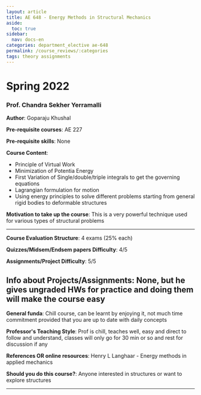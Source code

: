 ```yaml
---
layout: article
title: AE 648 - Energy Methods in Structural Mechanics
aside:
  toc: true
sidebar:
  nav: docs-en
categories: department_elective ae-648
permalink: /course_reviews/:categories
tags: theory assignments
---
```


# Spring 2022
### Prof. Chandra Sekher Yerramalli
**Author**: Goparaju Khushal

**Pre-requisite courses**: AE 227

**Pre-requisite skills**: None

**Course Content**:
- Principle of Virtual Work
- Minimization of Potentia Energy
- First Variation of Single/double/triple integrals to get the governing equations
- Lagrangian formulation for motion
- Using energy principles to solve different problems starting from general rigid bodies to deformable structures

**Motivation to take up the course**: This is a very powerful technique used for various types of structural problems

---

**Course Evaluation Structure**:
4 exams (25% each)

**Quizzes/Midsem/Endsem papers Difficulty**: 4/5

**Assignments/Project Difficulty**: 5/5

**Info about Projects/Assignments**:
None, but he gives ungraded HWs for practice and doing them will make the course easy
---

**General funda**: 
Chill course, can be learnt by enjoying it, not much time commitment provided that you are up to date with daily concepts

**Professor's Teaching Style**: 
Prof is chill, teaches well, easy and direct to follow and understand, classes will only go for 30 min or so and rest for discussion if any

**References OR online resources**:
Henry L Langhaar - Energy methods in applied mechanics

**Should you do this course?**: 
Anyone interested in structures or want to explore structures

---


